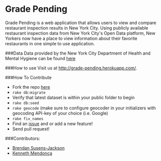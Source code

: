 Grade Pending 
==========

Grade Pending is a web application that allows users to view and compare restaurant inspection results in New York City. Using publicly available restaurant inspection data from New York City's Open Data platform, New Yorkers now have a place to view information about their favorite restaurants in one simple to use application.


###Data
Data provided by the New York City Department of Health and Mental Hygiene can be found [here](https://nycopendata.socrata.com/Health/Restaurant-Inspection-Results/4vkw-7nck?)

###How to use
Visit us at http://grade-pending.herokuapp.com/.



###How To Contribute
* Fork the repo [here](https://github.com/mendoncakr/GradePending2.0)
* `rake db:migrate`
* Verify that latest dataset is within your public folder to begin
* `rake db:seed`
* `rake geocode` (make sure to configure geocoder in your initializers with geocoding API-key of your choice (i.e. Google)
* `rake fix_names`
* Find an [issue](https://github.com/mendoncakr/GradePending2.0/issues) and or add a new feature!
* Send pull request!


###Contributors:
* [Brendan Susens-Jackson](https://github.com/bsusensjackson)
* [Kenneth Mendonça](https://github.com/mendoncakr)